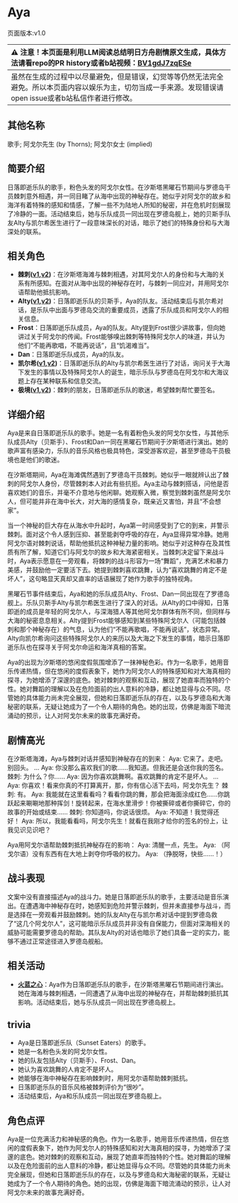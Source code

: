 # Aya
页面版本:v1.0
 

| :warning: 注意！本页面是利用LLM阅读总结明日方舟剧情原文生成，具体方法请看repo的PR history或者b站视频：[BV1gdJ7zqESe](https://www.bilibili.com/video/BV1gdJ7zqESe/)         |
|:----------------------------|
| 虽然在生成的过程中以尽量避免，但是错误，幻觉等等仍然无法完全避免。所以本页面内容以娱乐为主，切勿当成一手来源。发现错误请open issue或者b站私信作者进行修改。|



## 其他名称
歌手; 阿戈尔先生 (by Thorns); 阿戈尔女士 (implied)
## 简要介绍
日落即逝乐队的歌手，粉色头发的阿戈尔女性。在汐斯塔黑曜石节期间与罗德岛干员棘刺意外相遇，并一同目睹了从海中出现的神秘存在。她似乎对阿戈尔的故乡和海洋有着特殊的感知和情感，了解一些不为陆地人所知的秘密，并在危机时刻展现了冷静的一面。活动结束后，她与乐队成员一同出现在罗德岛舰上，她的贝斯手队友Alty与凯尔希医生进行了一段意味深长的对话，暗示了她们的特殊身份和与大海深处的联系。
## 相关角色
-   **棘刺([v1](char_293_thorns.md),[v2](../char_v3/char_293_thorns.md))**：在汐斯塔海滩与棘刺相遇，对其阿戈尔人的身份和与大海的关系有所感知。在面对从海中出现的神秘存在时，与棘刺一同应对，并用阿戈尔语帮助他抵抗影响。
-   **Alty([v1](extended_char_Alty.md),[v2](../char_v3/extended_char_Alty.md))**：日落即逝乐队的贝斯手，Aya的队友。活动结束后与凯尔希对话，是乐队中出面与罗德岛交流的重要成员，透露了乐队成员和阿戈尔人的相关信息。
-   **Frost**：日落即逝乐队成员，Aya的队友。Alty提到Frost很少讲故事，但向她讲过关于阿戈尔的传闻。Frost能够嗅出棘刺等特殊阿戈尔人的味道，并认为他们“不能再歌唱，不能再说话”，且“饥渴难当”。
-   **Dan**：日落即逝乐队成员，Aya的队友。
-   **凯尔希([v1](char_003_kalts.md),[v2](../char_v3/char_003_kalts.md))**：日落即逝乐队的Alty与凯尔希医生进行了对话，询问关于大海下发生的事情以及特殊阿戈尔人的诞生，暗示乐队与罗德岛在阿戈尔和大海议题上存在某种联系和信息交流。
-   **极境([v1](char_401_elysm.md),[v2](../char_v3/char_401_elysm.md))**：棘刺的朋友，日落即逝乐队的歌迷，希望棘刺帮忙要签名。
## 详细介绍
Aya是来自日落即逝乐队的歌手。她是一名有着粉色头发的阿戈尔女性，与其他乐队成员Alty（贝斯手）、Frost和Dan一同在黑曜石节期间于汐斯塔进行演出。她的歌声富有感染力，乐队的音乐风格也极具特色，深受游客欢迎，甚至罗德岛干员极境也是他们的歌迷。

在汐斯塔期间，Aya在海滩偶然遇到了罗德岛干员棘刺。她似乎一眼就辨认出了棘刺的阿戈尔人身份，尽管棘刺本人对此有些抗拒。Aya主动与棘刺搭话，问他是否喜欢她们的音乐，并毫不介意地与他闲聊。她观察入微，察觉到棘刺虽然是阿戈尔人，但可能并非在海中长大，对大海的感情复杂，既亲近又害怕，并且“不会想家”。

当一个神秘的巨大存在从海水中升起时，Aya第一时间感受到了它的到来，并警示棘刺。面对这个令人感到压抑、甚至能剥夺呼吸的存在，Aya显得异常冷静。她用阿戈尔语对棘刺说话，帮助他抵抗这种神秘力量的影响。她似乎对这种存在及其性质有所了解，知道它们与阿戈尔的故乡和大海紧密相关。当棘刺决定留下来战斗时，Aya表示愿意在一旁观看，将棘刺的战斗形容为一场“舞蹈”，充满艺术和暴力美感，并鼓励他一定要活下去。她提到棘刺喜欢跳舞，认为“喜欢跳舞的肯定不是坏人”，这句略显天真却又直率的话语展现了她作为歌手的独特视角。

黑曜石节事件结束后，Aya和她的乐队成员Alty、Frost、Dan一同出现在了罗德岛舰上。乐队贝斯手Alty与凯尔希医生进行了深入的对话。从Alty的口中得知，日落即逝的成员是年轻的阿戈尔人，与深海猎人等其他阿戈尔群体有所不同，但同样与大海的秘密息息相关。Alty提到Frost能够感知到某些特殊阿戈尔人（可能包括棘刺和那个神秘存在）的气息，认为他们“不能再歌唱，不能再说话”，状态异常。Alty向凯尔希询问这些特殊阿戈尔人的来历以及大海之下发生的事情，暗示日落即逝乐队也在探寻关于阿戈尔命运和海洋真相的答案。

Aya的出现为汐斯塔的悠闲度假氛围增添了一抹神秘色彩。作为一名歌手，她用音乐传递热情，但在悠闲的度假表象下，她作为阿戈尔人的特殊感知和对大海真相的探寻，为她增添了深邃的底色。她对棘刺的观察和互动，展现了她直率而独特的个性。她对舞蹈的理解以及在危险面前的出人意料的冷静，都让她显得与众不同。尽管她的具体能力尚未完全展现，但她和日落即逝乐队的存在，以及与罗德岛和大海秘密的联系，无疑让她成为了一个令人期待的角色。她的出现，仿佛是海面下暗流涌动的预示，让人对阿戈尔未来的故事充满好奇。
## 剧情高光
在汐斯塔海滩，Aya与棘刺对话并感知到神秘存在的到来：
Aya: 它来了。走吧。别回头。
...
Aya: 你没那么喜欢我们的歌......我知道。但我还是会送你我的签名。
棘刺: 为什么？你......
Aya: 因为你喜欢跳舞啊。喜欢跳舞的肯定不是坏人。
...
Aya: 你喜欢！看来你真的不打算离开，那，你有信心活下去吗，阿戈尔先生？
棘刺: 有。
Aya: 我能就在这里看看吗？看看你跳的舞，那会把海面涂成红色......你跳跃起来唰唰地那种挥剑！旋转起来，在海水里滑步！你被撕碎或者你撕碎它，你的故事的开始或结束......
棘刺: 你知道吗，你说话很烦。
Aya: 不知道！我觉得还好！
Aya: 所以，我能看看吗，阿戈尔先生！就看在我刚才给你的签名的份上，让我见识见识吧？

Aya用阿戈尔语帮助棘刺抵抗神秘存在的影响：
Aya: 清醒一点，先生。
Aya: （阿戈尔语）没有东西有在大地上剥夺你呼吸的权力。
Aya: （挣脱呀，快些......！）
## 战斗表现
文案中没有直接描述Aya的战斗力。她是日落即逝乐队的歌手，主要活动是音乐演出。在遭遇海中神秘存在时，她感知到危险并警示棘刺，但并未直接参与战斗，而是选择在一旁观看并鼓励棘刺。她的队友Alty在与凯尔希对话中提到罗德岛救了“这几个阿戈尔人”，这可能暗示乐队成员并非没有自保能力，但面对深海相关的威胁可能需要罗德岛的帮助。其队友Alty的对话也暗示了她们具备一定的实力，能够不通过正常途径进入罗德岛舰船。
## 相关活动
-   **[火蓝之心](../stories/act3d0.md)**：Aya作为日落即逝乐队的歌手，在汐斯塔黑曜石节期间进行演出。她在海滩与棘刺相遇，一同遭遇了从海中出现的神秘存在，并帮助棘刺抵抗其影响。活动结束后，她与乐队成员一同出现在罗德岛舰上。
## trivia
*   Aya是日落即逝乐队（Sunset Eaters）的歌手。
*   她是一名粉色头发的阿戈尔女性。
*   她的队友包括Alty（贝斯手）、Frost、Dan。
*   她认为喜欢跳舞的人肯定不是坏人。
*   她能够在海中神秘存在影响棘刺时，用阿戈尔语帮助棘刺抵抗。
*   日落即逝乐队的音乐风格被棘刺评价为“很吵”。
*   活动结束后，Aya和乐队成员一同出现在罗德岛舰上。
## 角色点评
Aya是一位充满活力和神秘感的角色。作为一名歌手，她用音乐传递热情，但在悠闲的度假表象下，她作为阿戈尔人的特殊感知和对大海真相的探寻，为她增添了深邃的底色。她对棘刺的观察和互动，展现了她直率而独特的个性。她对舞蹈的理解以及在危险面前的出人意料的冷静，都让她显得与众不同。尽管她的具体能力尚未完全展现，但她和日落即逝乐队的存在，以及与罗德岛和大海秘密的联系，无疑让她成为了一个令人期待的角色。她的出现，仿佛是海面下暗流涌动的预示，让人对阿戈尔未来的故事充满好奇。